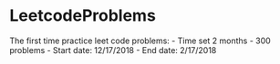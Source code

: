 # LeetcodeProblems
The first time practice leet code problems: 
	- Time set 2 months 
	- 300 problems
	- Start date: 12/17/2018
	- End date: 2/17/2018